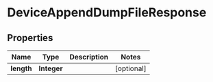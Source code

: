 

# DeviceAppendDumpFileResponse


## Properties

| Name | Type | Description | Notes |
|------------ | ------------- | ------------- | -------------|
|**length** | **Integer** |  |  [optional] |



